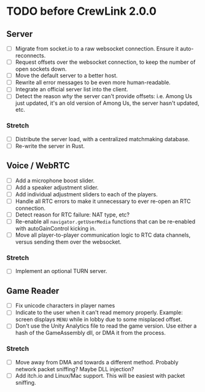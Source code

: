 # TODO before CrewLink 2.0.0

## Server

- [ ] Migrate from socket.io to a raw websocket connection. Ensure it auto-reconnects.
- [ ] Request offsets over the websocket connection, to keep the number of open sockets down.
- [ ] Move the default server to a better host.
- [ ] Rewrite all error messages to be even more human-readable.
- [ ] Integrate an official server list into the client.
- [ ] Detect the reason _why_ the server can't provide offsets: i.e. Among Us just updated, it's an old version of Among Us, the server hasn't updated, etc.

### Stretch

- [ ] Distribute the server load, with a centralized matchmaking database.
- [ ] Re-write the server in Rust.

## Voice / WebRTC

- [ ] Add a microphone boost slider.
- [ ] Add a speaker adjustment slider.
- [ ] Add individual adjustment sliders to each of the players.
- [ ] Handle all RTC errors to make it unnecessary to ever re-open an RTC connection.
- [ ] Detect reason for RTC failure: NAT type, etc?
- [ ] Re-enable all `navigator.getUserMedia` functions that can be re-enabled with autoGainControl kicking in.
- [ ] Move all player-to-player communication logic to RTC data channels, versus sending them over the websocket.

### Stretch

- [ ] Implement an optional TURN server.

## Game Reader

- [ ] Fix unicode characters in player names
- [ ] Indicate to the user when it can't read memory properly. Example: screen displays `MENU` while in lobby due to some misplaced offset.
- [ ] Don't use the Unity Analytics file to read the game version. Use either a hash of the GameAssembly dll, or DMA it from the process.

### Stretch

- [ ] Move away from DMA and towards a different method. Probably network packet sniffing? Maybe DLL injection?
- [ ] Add itch.io and Linux/Mac support. This will be easiest with packet sniffing.
